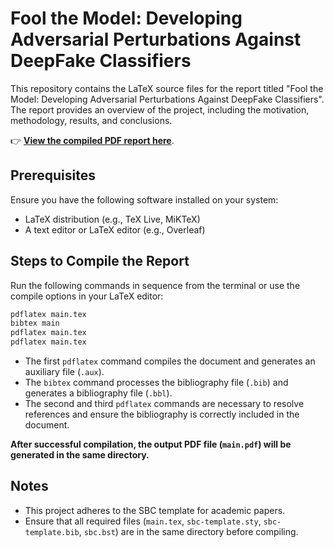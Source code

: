 # Fool the Model: Developing Adversarial Perturbations Against DeepFake Classifiers

This repository contains the LaTeX source files for the report titled "Fool the Model: Developing Adversarial Perturbations Against DeepFake Classifiers". The report provides an overview of the project, including the motivation, methodology, results, and conclusions.

👉 **[View the compiled PDF report here](./main.pdf)**.

## Prerequisites

Ensure you have the following software installed on your system:
- LaTeX distribution (e.g., TeX Live, MiKTeX)
- A text editor or LaTeX editor (e.g., Overleaf)

## Steps to Compile the Report

Run the following commands in sequence from the terminal or use the compile options in your LaTeX editor:

```sh
pdflatex main.tex
bibtex main
pdflatex main.tex
pdflatex main.tex
```

- The first `pdflatex` command compiles the document and generates an auxiliary file (`.aux`).
- The `bibtex` command processes the bibliography file (`.bib`) and generates a bibliography file (`.bbl`).
- The second and third `pdflatex` commands are necessary to resolve references and ensure the bibliography is correctly included in the document.

**After successful compilation, the output PDF file (`main.pdf`) will be generated in the same directory.**

## Notes
- This project adheres to the SBC template for academic papers.
- Ensure that all required files (`main.tex`, `sbc-template.sty`, `sbc-template.bib`, `sbc.bst`) are in the same directory before compiling.